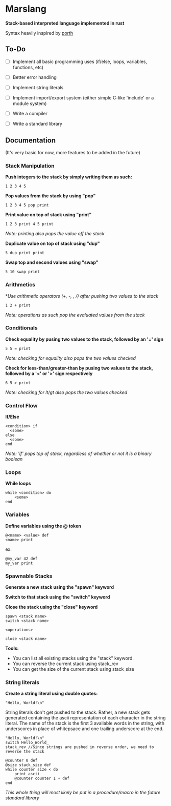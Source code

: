 # Marslang
**Stack-based interpreted language implemented in rust**

Syntax heavily inspired by [porth](https://gitlab.com/tsoding/porth)

## To-Do
- [ ] Implement all basic programming uses (if/else, loops, variables, functions, etc)
- [ ] Better error handling
- [ ] Implement string literals
- [ ] Implement import/export system (either simple C-like 'include' or a module system)
- [ ] Write a compiler
- [ ] Write a standard library


## Documentation
(It's very basic for now, more features to be added in the future)

### Stack Manipulation

**Push integers to the stack by simply writing them as such:**

```
1 2 3 4 5
```

**Pop values from the stack by using "pop"**
```
1 2 3 4 5 pop print
```

**Print value on top of stack using "print"**

```
1 2 3 print 4 5 print
```

*Note: printing also pops the value off the stack*

**Duplicate value on top of stack using "dup"**
```
5 dup print print
```
**Swap top and second values using "swap"**
```
5 10 swap print
```

### Arithmetics

**Use arithmetic operators (+, -, *, /) after pushing two values to the stack**

```
1 2 + print
```

*Note: operations as such pop the evaluated values from the stack*

### Conditionals

**Check equality by pusing two values to the stack, followed by an '=' sign**
```
5 5 = print
```

*Note: checking for equality also pops the two values checked*

**Check for less-than/greater-than by pusing two values to the stack, followed by a '<' or '>' sign respectively**
```
6 5 > print
```
*Note: checking for lt/gt also pops the two values checked*

### Control Flow

**If/Else**

```
<condition> if
  <some>
else
  <some>
end
```
*Note: 'if' pops top of stack, regardless of whether or not it is a binary boolean*

### Loops

**While loops**

```
while <condition> do
    <some>
end
```


### Variables

**Define variables using the @ token**

```
@<name> <value> def
<name> print
```

ex:

```
@my_var 42 def
my_var print
```

### Spawnable Stacks

**Generate a new stack using the "spawn" keyword**

**Switch to that stack using the "switch" keyword**

**Close the stack using the "close" keyword**
```
spawn <stack name>
switch <stack name>

<operations>

close <stack name>
```

**Tools:**
- You can list all existing stacks using the "stack" keyword.
- You can reverse the current stack using stack_rev
- You can get the size of the current stack using stack_size


### String literals

**Create a string literal using double quotes:**
```
"Hello, World!\n"
```

String literals don't get pushed to the stack. Rather, a new stack gets
generated containing the ascii representation of each character in the string literal.
The name of the stack is the first 3 available words in the string, with underscores in place
of whitepsace and one trailing underscore at the end.

```
"Hello, World!\n"
switch Hello_World_
stack_rev //Since strings are pushed in reverse order, we need to reverse the stack

@counter 0 def
@size stack_size def
while counter size < do
    print_ascii
    @counter counter 1 + def
end
```

*This whole thing will most likely be put in a procedure/macro in the future standard library*